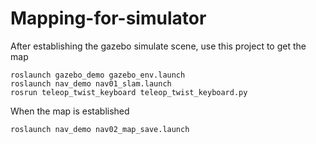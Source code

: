 # Mapping-for-simulator

After establishing the gazebo simulate scene, use this project to get the map
```
roslaunch gazebo_demo gazebo_env.launch
roslaunch nav_demo nav01_slam.launch
rosrun teleop_twist_keyboard teleop_twist_keyboard.py
```

When the map is established 
```
roslaunch nav_demo nav02_map_save.launch
```